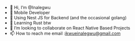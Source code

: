 - 👋 Hi, I’m @Inalegwu
- 👀 Mobile Developer
- 🌱 Using Nest JS for Backend (and the occasional golang)
- 🖤 Learning Rust btw
- 💞️ I’m looking to collaborate on React Native Based Projects
- 📫 How to reach me email :ikwueinalegwu@gmail.com

<!---
Inalegwu/Inalegwu is a ✨ special ✨ repository because its `README.md` (this file) appears on your GitHub profile.
You can click the Preview link to take a look at your changes.
--->
